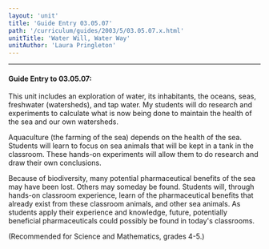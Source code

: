 ```yaml
---
layout: 'unit'
title: 'Guide Entry 03.05.07'
path: '/curriculum/guides/2003/5/03.05.07.x.html'
unitTitle: 'Water Will, Water Way'
unitAuthor: 'Laura Pringleton'
---
```


<body>
<hr/>
 <h4>
  Guide Entry to 03.05.07:
 </h4>
 <p>
  This unit includes an exploration of water, its inhabitants, the oceans, seas, freshwater (watersheds), and tap water.  My students will do research and experiments to calculate what is now being done to maintain the health of the sea and our own watersheds.
 </p>
<p>
  Aquaculture (the farming of the sea) depends on the health of the sea.  Students will learn to focus on sea animals that will be kept in a tank in the classroom.  These hands-on experiments will allow them to do research and draw their own conclusions.
 </p>
<p>
  Because of biodiversity, many potential pharmaceutical benefits of the sea may have been lost.  Others may someday be found.  Students will, through hands-on classroom experience, learn of the pharmaceutical benefits that already exist from these classroom animals, and other sea animals. As students apply their experience and knowledge, future, potentially beneficial pharmaceuticals could possibly be found in today's classrooms.
 </p>
<p>
  (Recommended for Science and Mathematics, grades 4-5.)
 </p>

</body>
